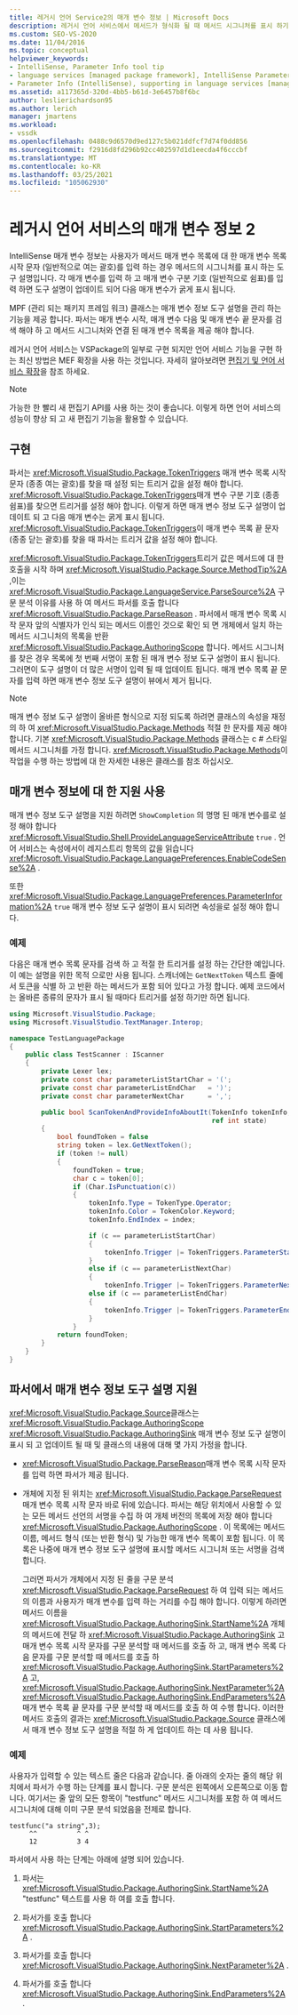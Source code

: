 ```yaml
---
title: 레거시 언어 Service2의 매개 변수 정보 | Microsoft Docs
description: 레거시 언어 서비스에서 메서드가 형식화 될 때 메서드 시그니처를 표시 하기 위해 IntelliSense 매개 변수 정보 작업을 지 원하는 방법에 대해 알아봅니다.
ms.custom: SEO-VS-2020
ms.date: 11/04/2016
ms.topic: conceptual
helpviewer_keywords:
- IntelliSense, Parameter Info tool tip
- language services [managed package framework], IntelliSense Parameter Info
- Parameter Info (IntelliSense), supporting in language services [managed package framework]
ms.assetid: a117365d-320d-4bb5-b61d-3e6457b8f6bc
author: leslierichardson95
ms.author: lerich
manager: jmartens
ms.workload:
- vssdk
ms.openlocfilehash: 0488c9d6570d9ed127c5b021ddfcf7d74f0dd856
ms.sourcegitcommit: f2916d8fd296b92cc402597d1d1eecda4f6cccbf
ms.translationtype: MT
ms.contentlocale: ko-KR
ms.lasthandoff: 03/25/2021
ms.locfileid: "105062930"
---
```

# <a name="parameter-info-in-a-legacy-language-service-2"></a>레거시 언어 서비스의 매개 변수 정보 2
IntelliSense 매개 변수 정보는 사용자가 메서드 매개 변수 목록에 대 한 매개 변수 목록 시작 문자 (일반적으로 여는 괄호)를 입력 하는 경우 메서드의 시그니처를 표시 하는 도구 설명입니다. 각 매개 변수를 입력 하 고 매개 변수 구분 기호 (일반적으로 쉼표)를 입력 하면 도구 설명이 업데이트 되어 다음 매개 변수가 굵게 표시 됩니다.

 MPF (관리 되는 패키지 프레임 워크) 클래스는 매개 변수 정보 도구 설명을 관리 하는 기능을 제공 합니다. 파서는 매개 변수 시작, 매개 변수 다음 및 매개 변수 끝 문자를 검색 해야 하 고 메서드 시그니처와 연결 된 매개 변수 목록을 제공 해야 합니다.

 레거시 언어 서비스는 VSPackage의 일부로 구현 되지만 언어 서비스 기능을 구현 하는 최신 방법은 MEF 확장을 사용 하는 것입니다. 자세히 알아보려면 [편집기 및 언어 서비스 확장](../../extensibility/extending-the-editor-and-language-services.md)을 참조 하세요.

> [!NOTE]
> 가능한 한 빨리 새 편집기 API를 사용 하는 것이 좋습니다. 이렇게 하면 언어 서비스의 성능이 향상 되 고 새 편집기 기능을 활용할 수 있습니다.

## <a name="implementation"></a>구현
 파서는 <xref:Microsoft.VisualStudio.Package.TokenTriggers> 매개 변수 목록 시작 문자 (종종 여는 괄호)를 찾을 때 설정 되는 트리거 값을 설정 해야 합니다. <xref:Microsoft.VisualStudio.Package.TokenTriggers>매개 변수 구분 기호 (종종 쉼표)를 찾으면 트리거를 설정 해야 합니다. 이렇게 하면 매개 변수 정보 도구 설명이 업데이트 되 고 다음 매개 변수는 굵게 표시 됩니다. <xref:Microsoft.VisualStudio.Package.TokenTriggers>이 매개 변수 목록 끝 문자 (종종 닫는 괄호)를 찾을 때 파서는 트리거 값을 설정 해야 합니다.

 <xref:Microsoft.VisualStudio.Package.TokenTriggers>트리거 값은 메서드에 대 한 호출을 시작 하며 <xref:Microsoft.VisualStudio.Package.Source.MethodTip%2A> ,이는 <xref:Microsoft.VisualStudio.Package.LanguageService.ParseSource%2A> 구문 분석 이유를 사용 하 여 메서드 파서를 호출 합니다 <xref:Microsoft.VisualStudio.Package.ParseReason> . 파서에서 매개 변수 목록 시작 문자 앞의 식별자가 인식 되는 메서드 이름인 것으로 확인 되 면 개체에서 일치 하는 메서드 시그니처의 목록을 반환 <xref:Microsoft.VisualStudio.Package.AuthoringScope> 합니다. 메서드 시그니처를 찾은 경우 목록에 첫 번째 서명이 포함 된 매개 변수 정보 도구 설명이 표시 됩니다. 그러면이 도구 설명이 더 많은 서명이 입력 될 때 업데이트 됩니다. 매개 변수 목록 끝 문자를 입력 하면 매개 변수 정보 도구 설명이 뷰에서 제거 됩니다.

> [!NOTE]
> 매개 변수 정보 도구 설명이 올바른 형식으로 지정 되도록 하려면 클래스의 속성을 재정의 하 여 <xref:Microsoft.VisualStudio.Package.Methods> 적절 한 문자를 제공 해야 합니다. 기본 <xref:Microsoft.VisualStudio.Package.Methods> 클래스는 c # 스타일 메서드 시그니처를 가정 합니다. <xref:Microsoft.VisualStudio.Package.Methods>이 작업을 수행 하는 방법에 대 한 자세한 내용은 클래스를 참조 하십시오.

## <a name="enabling-support-for-the-parameter-info"></a>매개 변수 정보에 대 한 지원 사용
 매개 변수 정보 도구 설명을 지원 하려면 `ShowCompletion` 의 명명 된 매개 변수를로 설정 해야 합니다 <xref:Microsoft.VisualStudio.Shell.ProvideLanguageServiceAttribute> `true` . 언어 서비스는 속성에서이 레지스트리 항목의 값을 읽습니다 <xref:Microsoft.VisualStudio.Package.LanguagePreferences.EnableCodeSense%2A> .

 또한 <xref:Microsoft.VisualStudio.Package.LanguagePreferences.ParameterInformation%2A> `true` 매개 변수 정보 도구 설명이 표시 되려면 속성을로 설정 해야 합니다.

### <a name="example"></a>예제
 다음은 매개 변수 목록 문자를 검색 하 고 적절 한 트리거를 설정 하는 간단한 예입니다. 이 예는 설명을 위한 목적 으로만 사용 됩니다. 스캐너에는 `GetNextToken` 텍스트 줄에서 토큰을 식별 하 고 반환 하는 메서드가 포함 되어 있다고 가정 합니다. 예제 코드에서는 올바른 종류의 문자가 표시 될 때마다 트리거를 설정 하기만 하면 됩니다.

```csharp
using Microsoft.VisualStudio.Package;
using Microsoft.VisualStudio.TextManager.Interop;

namespace TestLanguagePackage
{
    public class TestScanner : IScanner
    {
        private Lexer lex;
        private const char parameterListStartChar = '(';
        private const char parameterListEndChar   = ')';
        private const char parameterNextChar      = ',';

        public bool ScanTokenAndProvideInfoAboutIt(TokenInfo tokenInfo,
                                                   ref int state)
        {
            bool foundToken = false
            string token = lex.GetNextToken();
            if (token != null)
            {
                foundToken = true;
                char c = token[0];
                if (Char.IsPunctuation(c))
                {
                    tokenInfo.Type = TokenType.Operator;
                    tokenInfo.Color = TokenColor.Keyword;
                    tokenInfo.EndIndex = index;

                    if (c == parameterListStartChar)
                    {
                        tokenInfo.Trigger |= TokenTriggers.ParameterStart;
                    }
                    else if (c == parameterListNextChar)
                    {
                        tokenInfo.Trigger |= TokenTriggers.ParameterNext;
                    else if (c == parameterListEndChar)
                    {
                        tokenInfo.Trigger |= TokenTriggers.ParameterEnd;
                    }
                }
            return foundToken;
        }
    }
}
```

## <a name="supporting-the-parameter-info-tooltip-in-the-parser"></a>파서에서 매개 변수 정보 도구 설명 지원
 <xref:Microsoft.VisualStudio.Package.Source>클래스는 <xref:Microsoft.VisualStudio.Package.AuthoringScope> <xref:Microsoft.VisualStudio.Package.AuthoringSink> 매개 변수 정보 도구 설명이 표시 되 고 업데이트 될 때 및 클래스의 내용에 대해 몇 가지 가정을 합니다.

- <xref:Microsoft.VisualStudio.Package.ParseReason>매개 변수 목록 시작 문자를 입력 하면 파서가 제공 됩니다.

- 개체에 지정 된 위치는 <xref:Microsoft.VisualStudio.Package.ParseRequest> 매개 변수 목록 시작 문자 바로 뒤에 있습니다. 파서는 해당 위치에서 사용할 수 있는 모든 메서드 선언의 서명을 수집 하 여 개체 버전의 목록에 저장 해야 합니다 <xref:Microsoft.VisualStudio.Package.AuthoringScope> . 이 목록에는 메서드 이름, 메서드 형식 (또는 반환 형식) 및 가능한 매개 변수 목록이 포함 됩니다. 이 목록은 나중에 매개 변수 정보 도구 설명에 표시할 메서드 시그니처 또는 서명을 검색 합니다.

  그러면 파서가 개체에서 지정 된 줄을 구문 분석 <xref:Microsoft.VisualStudio.Package.ParseRequest> 하 여 입력 되는 메서드의 이름과 사용자가 매개 변수를 입력 하는 거리를 수집 해야 합니다. 이렇게 하려면 메서드 이름을 <xref:Microsoft.VisualStudio.Package.AuthoringSink.StartName%2A> 개체의 메서드에 전달 하 <xref:Microsoft.VisualStudio.Package.AuthoringSink> 고 매개 변수 목록 시작 문자를 구문 분석할 때 메서드를 호출 하 고, 매개 변수 목록 다음 문자를 구문 분석할 때 메서드를 호출 하 <xref:Microsoft.VisualStudio.Package.AuthoringSink.StartParameters%2A> 고, <xref:Microsoft.VisualStudio.Package.AuthoringSink.NextParameter%2A> <xref:Microsoft.VisualStudio.Package.AuthoringSink.EndParameters%2A> 매개 변수 목록 끝 문자를 구문 분석할 때 메서드를 호출 하 여 수행 합니다. 이러한 메서드 호출의 결과는 <xref:Microsoft.VisualStudio.Package.Source> 클래스에서 매개 변수 정보 도구 설명을 적절 하 게 업데이트 하는 데 사용 됩니다.

### <a name="example"></a>예제
 사용자가 입력할 수 있는 텍스트 줄은 다음과 같습니다. 줄 아래의 숫자는 줄의 해당 위치에서 파서가 수행 하는 단계를 표시 합니다. 구문 분석은 왼쪽에서 오른쪽으로 이동 합니다. 여기서는 줄 앞의 모든 항목이 "testfunc" 메서드 시그니처를 포함 하 여 메서드 시그니처에 대해 이미 구문 분석 되었음을 전제로 합니다.

```
testfunc("a string",3);
     ^^          ^ ^
     12          3 4
```

 파서에서 사용 하는 단계는 아래에 설명 되어 있습니다.

1. 파서는 <xref:Microsoft.VisualStudio.Package.AuthoringSink.StartName%2A> "testfunc" 텍스트를 사용 하 여를 호출 합니다.

2. 파서가를 호출 합니다 <xref:Microsoft.VisualStudio.Package.AuthoringSink.StartParameters%2A> .

3. 파서가를 호출 합니다 <xref:Microsoft.VisualStudio.Package.AuthoringSink.NextParameter%2A> .

4. 파서가를 호출 합니다 <xref:Microsoft.VisualStudio.Package.AuthoringSink.EndParameters%2A> .
